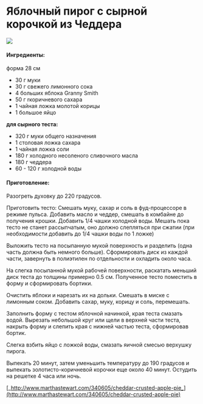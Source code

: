 # Яблочный пирог с сырной корочкой из Чеддера

![](https://s-media-cache-ak0.pinimg.com/564x/50/43/e1/5043e17683ff29c71fd32424028ff20c.jpg)

#### Ингредиенты:

форма 28 см

* 30 г муки
* 30 г свежего лимонного сока
* 4 больших яблока Granny Smith
* 50 г rкоричневого сахара
* 1 чайная ложка молотой корицы
* 1 большое яйцо

**для сырного теста:**

* 320 г муки общего назначения
* 1 столовая ложка сахара
* 1 чайная ложка соли
* 180 г холодного несоленого сливочного масла
* 180 г чеддера
* 60 - 120 г холодной воды

#### Приготовление:

Разогреть духовку до 220 градусов.

Приготовить тесто: Смешать муку, сахар и соль в фуд-процессоре в режиме пульса. Добавить масло и чеддер, смешать в комбайне до получения крошки. Добавить 1/4 чашки холодной воды. Мешать пока тесто не станет рассыпчатым, оно должно слепляться при сжатии \(при необходимости добавить до 1/4 чашки воды по 1 ложке\)

Выложить тесто на посыпанную мукой поверхность и разделить \(одна часть должна быть немного больше\). Сформировать диск из каждой части, завернуть в полиэтилен по отдельности и охладить около часа.

На слегка посыпанной мукой рабочей поверхности, раскатать меньший диск теста до толщины примерно 0.5 см. Полученное тесто поместить в форму и сформировать бортики.

Очистить яблоки и нарезать их на дольки. Смешать в миске с лимонным соком. Добавить сахар, муку, корицу и соль, перемешать.

Заполнить форму с тестом яблочной начинкой, края теста смазать водой. Вырезать небольшой круг или щели в верхней части теста, накрыть форму и слепить края с нижней частью теста, сформировав бортик.

Слегка взбить яйцо с ложкой воды, смазать яичной смесью верхушку пирога.

Выпекать 20 минут, затем уменьшить температуру до 190 градусов и выпекать золотисто-коричневой корочки еще около 40 минут. Остудить на решетке 4 часа или ночь.

[_http://www.marthastewart.com/340605/cheddar-crusted-apple-pie_](http://www.marthastewart.com/340605/cheddar-crusted-apple-pie)

